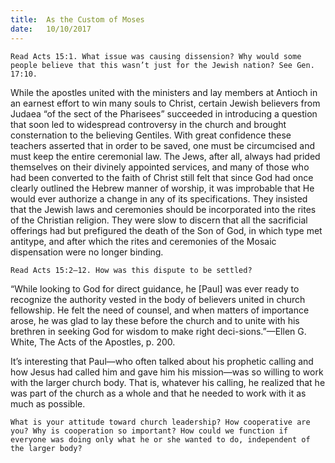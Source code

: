 ```yaml
---
title:  As the Custom of Moses
date:   10/10/2017
---
```


`Read Acts 15:1. What issue was causing dissension? Why would some people believe that this wasn’t just for the Jewish nation? See Gen. 17:10.`

While the apostles united with the ministers and lay members at Antioch in an earnest effort to win many souls to Christ, certain Jewish believers from Judaea “of the sect of the Pharisees” succeeded in introducing a question that soon led to widespread controversy in the church and brought consternation to the believing Gentiles. With great confidence these teachers asserted that in order to be saved, one must be circumcised and must keep the entire ceremonial law. The Jews, after all, always had prided themselves on their divinely appointed services, and many of those who had been converted to the faith of Christ still felt that since God had once clearly outlined the Hebrew manner of worship, it was improbable that He would ever authorize a change in any of its specifications. They insisted that the Jewish laws and ceremonies should be incorporated into the rites of the Christian religion. They were slow to discern that all the sacrificial offerings had but prefigured the death of the Son of God, in which type met antitype, and after which the rites and ceremonies of the Mosaic dispensation were no longer binding.

`Read Acts 15:2–12. How was this dispute to be settled?`

“While looking to God for direct guidance, he [Paul] was ever ready to recognize the authority vested in the body of believers united in church fellowship. He felt the need of counsel, and when matters of importance arose, he was glad to lay these before the church and to unite with his brethren in seeking God for wisdom to make right deci-sions.”—Ellen G. White, The Acts of the Apostles, p. 200.

It’s interesting that Paul—who often talked about his prophetic calling and how Jesus had called him and gave him his mission—was so willing to work with the larger church body. That is, whatever his calling, he realized that he was part of the church as a whole and that he needed to work with it as much as possible.

`What is your attitude toward church leadership? How cooperative are you? Why is cooperation so important? How could we function if everyone was doing only what he or she wanted to do, independent of the larger body?`